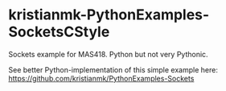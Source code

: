# kristianmk-PythonExamples-SocketsCStyle
Sockets example for MAS418. Python but not very Pythonic.

See better Python-implementation of this simple example here: https://github.com/kristianmk/PythonExamples-Sockets
